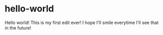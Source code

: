 # hello-world
Hello world!
This is my first edit ever!
I hope I'll smile everytime I'll see that in the future!
